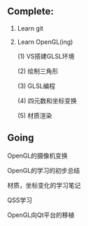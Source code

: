 ## Complete:

1. Learn git

2. Learn OpenGL(ing)

   (1) VS搭建GLSL环境

   (2) 绘制三角形

   (3) GLSL编程
   
   (4) 四元数和坐标变换
   
   (5) 材质渲染



## Going

OpenGL的摄像机变换

OpenGL的学习的初步总结

材质，坐标变化的学习笔记

QSS学习

OpenGL向Qt平台的移植
